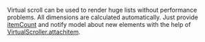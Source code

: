 Virtual scroll can be used to render huge lists without performance problems.
All dimensions are calculated automatically.
Just provide [itemCount](https://af-utils.com/virtual/reference/virtual-core.virtualscrollerruntimeparams)
and notify model about new elements with the help of [VirtualScroller.attachitem](https://af-utils.com/virtual/reference/virtual-core.virtualscroller.attachitem).
